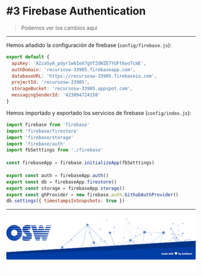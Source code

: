 # #3 Firebase Authentication



> Podemos ver los cambios aqui

---

Hemos añadido la configuración de firebase (`config/firebase.js`):

```js
export default {
  apiKey: 'AIzaSyA_pdyr1w6IeX7gVfZdWZE7YUFt6ooTcmE',
  authDomain: 'recursosw-33905.firebaseapp.com',
  databaseURL: 'https://recursosw-33905.firebaseio.com',
  projectId: 'recursosw-33905',
  storageBucket: 'recursosw-33905.appspot.com',
  messagingSenderId: '423094724158'
}
```

Hemos importado y exportado los servicios de firebase (`config/index.js`):

```js
import firebase from 'firebase'
import 'firebase/firestore'
import 'firebase/storage'
import 'firebase/auth'
import fbSetttings from './firebase'

const firebaseApp = firebase.initializeApp(fbSetttings)

export const auth = firebaseApp.auth()
export const db = firebaseApp.firestore()
export const storage = firebaseApp.storage()
export const ghProvider = new firebase.auth.GithubAuthProvider()
db.settings({ timestampsInSnapshots: true })

```




--- 

![firebase](./assets/img/footer.png)
